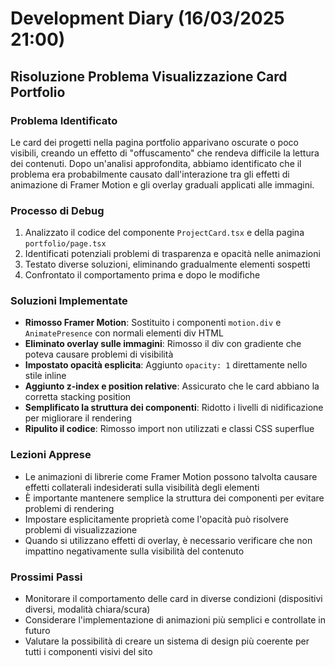 # Development Diary (16/03/2025 21:00)

## Risoluzione Problema Visualizzazione Card Portfolio

### Problema Identificato
Le card dei progetti nella pagina portfolio apparivano oscurate o poco visibili, creando un effetto di "offuscamento" che rendeva difficile la lettura dei contenuti. Dopo un'analisi approfondita, abbiamo identificato che il problema era probabilmente causato dall'interazione tra gli effetti di animazione di Framer Motion e gli overlay graduali applicati alle immagini.

### Processo di Debug
1. Analizzato il codice del componente `ProjectCard.tsx` e della pagina `portfolio/page.tsx`
2. Identificati potenziali problemi di trasparenza e opacità nelle animazioni
3. Testato diverse soluzioni, eliminando gradualmente elementi sospetti
4. Confrontato il comportamento prima e dopo le modifiche

### Soluzioni Implementate
- **Rimosso Framer Motion**: Sostituito i componenti `motion.div` e `AnimatePresence` con normali elementi div HTML
- **Eliminato overlay sulle immagini**: Rimosso il div con gradiente che poteva causare problemi di visibilità
- **Impostato opacità esplicita**: Aggiunto `opacity: 1` direttamente nello stile inline
- **Aggiunto z-index e position relative**: Assicurato che le card abbiano la corretta stacking position
- **Semplificato la struttura dei componenti**: Ridotto i livelli di nidificazione per migliorare il rendering
- **Ripulito il codice**: Rimosso import non utilizzati e classi CSS superflue

### Lezioni Apprese
- Le animazioni di librerie come Framer Motion possono talvolta causare effetti collaterali indesiderati sulla visibilità degli elementi
- È importante mantenere semplice la struttura dei componenti per evitare problemi di rendering
- Impostare esplicitamente proprietà come l'opacità può risolvere problemi di visualizzazione
- Quando si utilizzano effetti di overlay, è necessario verificare che non impattino negativamente sulla visibilità del contenuto

### Prossimi Passi
- Monitorare il comportamento delle card in diverse condizioni (dispositivi diversi, modalità chiara/scura)
- Considerare l'implementazione di animazioni più semplici e controllate in futuro
- Valutare la possibilità di creare un sistema di design più coerente per tutti i componenti visivi del sito
